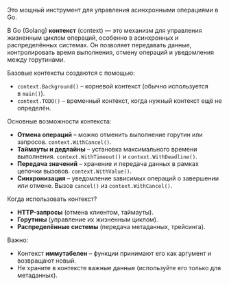 Это мощный инструмент для управления асинхронными операциями в Go.

В Go (Golang) **контекст** (context) — это механизм для управления жизненным циклом операций, особенно в асинхронных и распределённых системах. Он позволяет передавать данные, контролировать время выполнения, отмену операций и уведомления между горутинами.

Базовые контексты создаются с помощью:
- `context.Background()` – корневой контекст (обычно используется в `main()`).
- `context.TODO()` – временный контекст, когда нужный контекст ещё не определён.

Основные возможности контекста:
- **Отмена операций** – можно отменить выполнение горутин или запросов. `context.WithCancel()`.
- **Таймауты и дедлайны** – установка максимального времени выполнения. `context.WithTimeout()` и `context.WithDeadline()`.
- **Передача значений** – хранение и передача данных в рамках цепочки вызовов. `context.WithValue()`.
- **Синхронизация** – уведомление зависимых операций о завершении или отмене. Вызов `cancel()` из `context.WithCancel()`.

Когда использовать контекст?
- **HTTP-запросы** (отмена клиентом, таймауты).
- **Горутины** (управление их жизненным циклом).
- **Распределённые системы** (передача метаданных, трейсинга).

Важно:
- Контекст **иммутабелен** – функции принимают его как аргумент и возвращают новый.
- Не храните в контексте важные данные (используйте его только для метаданных).
